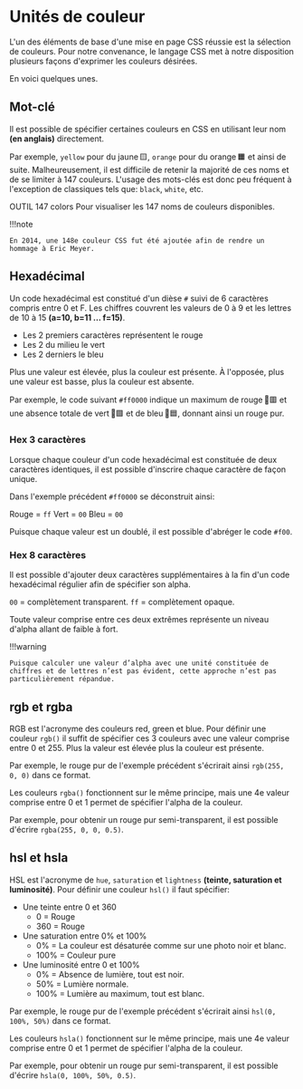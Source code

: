 # Unités de couleur

L'un des éléments de base d'une mise en page CSS réussie est la sélection de couleurs. Pour notre convenance, le langage CSS met à notre disposition plusieurs façons d'exprimer les couleurs désirées.

En voici quelques unes.

## Mot-clé

Il est possible de spécifier certaines couleurs en CSS en utilisant leur nom <b>(en anglais)</b> directement.

Par exemple, `yellow` pour du jaune 🟨, `orange` pour du orange 🟧 et ainsi de suite. Malheureusement, il est difficile de retenir la majorité de ces noms et de se limiter à 147 couleurs. L'usage des mots-clés est donc peu fréquent à l'exception de classiques tels que: `black`, `white`, etc.

OUTIL
147 colors
Pour visualiser les 147 noms de couleurs disponibles.


!!!note

    En 2014, une 148e couleur CSS fut été ajoutée afin de rendre un hommage à Eric Meyer.


## Hexadécimal

Un code hexadécimal est constitué d'un dièse `#` suivi de 6 caractères compris entre 0 et F. Les chiffres couvrent les valeurs de 0 à 9 et les lettres de 10 à 15 <b>(a=10, b=11 … f=15)</b>.

- Les 2 premiers caractères représentent le rouge
- Les 2 du milieu le vert
- Les 2 derniers le bleu


Plus une valeur est élevée, plus la couleur est présente. À l'opposée, plus une valeur est basse, plus la couleur est absente.

Par exemple, le code suivant `#ff0000` indique un maximum de rouge 💯🟥 et une absence totale de vert 🚫🟩 et de bleu 🚫🟦, donnant ainsi un rouge pur.


### Hex 3 caractères
Lorsque chaque couleur d'un code hexadécimal est constituée de deux caractères identiques, il est possible d'inscrire chaque caractère de façon unique.

Dans l'exemple précédent `#ff0000` se déconstruit ainsi:

Rouge = `ff`
Vert = `00`
Bleu = `00`

Puisque chaque valeur est un doublé, il est possible d'abréger le code `#f00`.

### Hex 8 caractères
Il est possible d'ajouter deux caractères supplémentaires à la fin d'un code hexadécimal régulier afin de spécifier son alpha.

`00` = complètement transparent.
`ff` = complètement opaque.

Toute valeur comprise entre ces deux extrêmes représente un niveau d'alpha allant de faible à fort.

!!!warning

    Puisque calculer une valeur d’alpha avec une unité constituée de chiffres et de lettres n’est pas évident, cette approche n’est pas particulièrement répandue.


## rgb et rgba

RGB est l'acronyme des couleurs red, green et blue. Pour définir une couleur `rgb()` il suffit de spécifier ces 3 couleurs avec une valeur comprise entre 0 et 255. Plus la valeur est élevée plus la couleur est présente.

Par exemple, le rouge pur de l'exemple précédent s'écrirait ainsi `rgb(255, 0, 0)` dans ce format.

Les couleurs `rgba()` fonctionnent sur le même principe, mais une 4e valeur comprise entre 0 et 1 permet de spécifier l'alpha de la couleur.

Par exemple, pour obtenir un rouge pur semi-transparent, il est possible d'écrire `rgba(255, 0, 0, 0.5)`.

## hsl et hsla

HSL est l'acronyme de `hue`, `saturation` et `lightness` <b>(teinte, saturation et luminosité)</b>. Pour définir une couleur `hsl()` il faut spécifier:

* Une teinte entre 0 et 360
  * 0 = Rouge
  * 360 = Rouge
* Une saturation entre 0% et 100%
  * 0% = La couleur est désaturée comme sur une photo noir et blanc.
  * 100% = Couleur pure
* Une luminosité entre 0 et 100%
  * 0% = Absence de lumière, tout est noir.
  * 50% = Lumière normale.
  * 100% = Lumière au maximum, tout est blanc.

Par exemple, le rouge pur de l'exemple précédent s'écrirait ainsi `hsl(0, 100%, 50%)` dans ce format.

Les couleurs `hsla()` fonctionnent sur le même principe, mais une 4e valeur comprise entre 0 et 1 permet de spécifier l'alpha de la couleur.

Par exemple, pour obtenir un rouge pur semi-transparent, il est possible d'écrire `hsla(0, 100%, 50%, 0.5)`.
